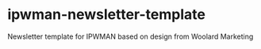 # ipwman-newsletter-template
 Newsletter template for IPWMAN based on design from Woolard Marketing
